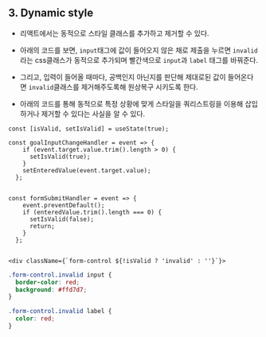 ## 3. Dynamic style

- 리액트에서는 동적으로 스타일 클래스를 추가하고 제거할 수 있다.
- 아래의 코드를 보면, `input`태그에 값이 들어오지 않은 채로 제출을 누르면 `invalid`라는 css클래스가 동적으로 추가되며 빨간색으로 `input`과 `label` 태그를 바꿔준다.
- 그리고, 입력이 들어올 때마다, 공백인지 아닌지를 판단해 제대로된 값이 들어온다면 `invalid`클래스를 제거해주도록해 원상복구 시키도록 한다.

- 아래의 코드를 통해 동적으로 특정 상황에 맞게 스타일을 쿼리스트링을 이용해 삽입하거나 제거할 수 있다는 사실을 알 수 있다.

```react
const [isValid, setIsValid] = useState(true);

const goalInputChangeHandler = event => {
    if (event.target.value.trim().length > 0) {
      setIsValid(true);
    }
    setEnteredValue(event.target.value);
  };


const formSubmitHandler = event => {
    event.preventDefault();
    if (enteredValue.trim().length === 0) {
      setIsValid(false);
      return;
    }
  };


<div className={`form-control ${!isValid ? 'invalid' : ''}`}>
```

```css
.form-control.invalid input {
  border-color: red;
  background: #ffd7d7;
}

.form-control.invalid label {
  color: red;
}
```

